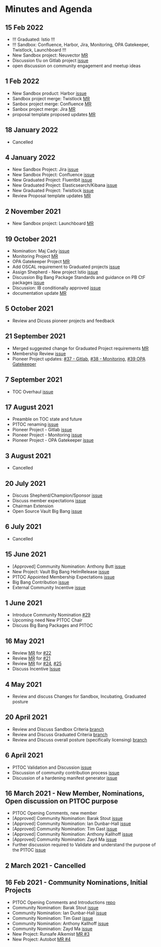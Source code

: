 # Minutes and Agenda

## 15 Feb 2022
- !!! Graduated: Istio !!!
- !!! Sandbox: Confluence, Harbor, Jira, Monitoring, OPA Gatekeeper, Twistlock, Launchboard !!!
- New Sandbox project: Neuvector [MR](https://repo1.dso.mil/platform-one/bbtoc/-/merge_requests/78)
- Discussion f/u on Gitlab project [issue](https://repo1.dso.mil/platform-one/bbtoc/-/issues/37)
- open discussion on community engagement and meetup ideas

## 1 Feb 2022
- New Sandbox product: Harbor [issue](https://repo1.dso.mil/platform-one/bbtoc/-/issues/68)
- Sandbox project merge: Twistlock [MR](https://repo1.dso.mil/platform-one/bbtoc/-/merge_requests/67) 
- Sanbox project merge: Confluence [MR](https://repo1.dso.mil/platform-one/bbtoc/-/merge_requests/62)
- Sanbox project merge: Jira [MR](https://repo1.dso.mil/platform-one/bbtoc/-/merge_requests/61)
- proposal template proposed updates [MR](https://repo1.dso.mil/platform-one/bbtoc/-/merge_requests/72)


## 18 January 2022
- Cancelled

## 4 January 2022
- New Sandbox Project: Jira [issue](https://repo1.dso.mil/platform-one/bbtoc/-/issues/58)
- New Sandbox Project: Confluence [issue](https://repo1.dso.mil/platform-one/bbtoc/-/issues/57)
- New Graduated Project: Fluentbit [issue](https://repo1.dso.mil/platform-one/bbtoc/-/issues/58)
- New Graduated Project: Elasticsearch/Kibana [issue](https://repo1.dso.mil/platform-one/bbtoc/-/issues/57)
- New Graduated Project: Twistlock [issue](https://repo1.dso.mil/platform-one/bbtoc/-/issues/60)
- Review Proposal template updates [MR](https://repo1.dso.mil/platform-one/bbtoc/-/merge_requests/66)

## 2 November 2021
- New Sandbox project: Launchboard [MR](https://repo1.dso.mil/platform-one/bbtoc/-/merge_requests/60)

## 19 October 2021
- Nomination: Maj Cady [issue](https://repo1.dso.mil/platform-one/bbtoc/-/issues/48)
- Monitoring Project [MR](https://repo1.dso.mil/platform-one/bbtoc/-/merge_requests/53)
- OPA Gatekeeper Project [MR](https://repo1.dso.mil/platform-one/bbtoc/-/merge_requests/52)
- Add OSCAL requirement to Graduated projects [issue](https://repo1.dso.mil/platform-one/bbtoc/-/issues/53)
- Assign Shepherd - New project Istio [issue](https://repo1.dso.mil/platform-one/bbtoc/-/issues/54)
- Discussion Big Bang Package Standards and guidance on PB CtF packages [issue](https://repo1.dso.mil/platform-one/bbtoc/-/issues/52)
- Discussion: IB conditionally approved [issue](https://repo1.dso.mil/platform-one/bbtoc/-/issues/50)
- documentation update [MR](https://repo1.dso.mil/platform-one/bbtoc/-/merge_requests/57)


## 5 October 2021
- Review and Dicuss pioneer projects and feedback

## 21 September 2021

- Merged suggested change for Graduated Project requirements [MR](https://repo1.dso.mil/platform-one/bbtoc/-/merge_requests/40/diffs)
- Membership Review [issue](https://repo1.dso.mil/platform-one/bbtoc/-/issues/44)
- Pioneer Project updates: [#37 - Gitlab](https://repo1.dso.mil/platform-one/bbtoc/-/issues/37), [#38 - Monitoring](https://repo1.dso.mil/platform-one/bbtoc/-/issues/38), [#39 OPA Gatekeeper](https://repo1.dso.mil/platform-one/bbtoc/-/issues/39)

## 7 September 2021

- TOC Overhaul [issue](https://repo1.dso.mil/platform-one/bbtoc/-/issues/41)

## 17 August 2021

- Preamble on TOC state and future
- P1TOC renaming [issue](https://repo1.dso.mil/platform-one/bbtoc/-/issues/35)
- Pioneer Project - Gitlab [issue](https://repo1.dso.mil/platform-one/bbtoc/-/issues/37)
- Pioneer Project - Monitoring [issue](https://repo1.dso.mil/platform-one/bbtoc/-/issues/38)
- Pioneer Project - OPA Gatekeeper [issue](https://repo1.dso.mil/platform-one/bbtoc/-/issues/39)

## 3 August 2021

- Cancelled

## 20 July 2021

- Discuss Shepherd/Champion/Sponsor [issue](https://repo1.dso.mil/platform-one/bbtoc/-/issues/32)
- Discuss member expectations [issue](https://repo1.dso.mil/platform-one/bbtoc/-/issues/31)
- Chairman Extension
- Open Source Vault Big Bang [issue](https://repo1.dso.mil/platform-one/bbtoc/-/issues/30)

## 6 July 2021

- Cancelled

## 15 June 2021

- [Approved] Community Nomination: Anthony Butt [issue](https://repo1.dso.mil/platform-one/bbtoc/-/issues/29)
- New Project: Vault Big Bang HelmRelease [issue](https://repo1.dso.mil/platform-one/bbtoc/-/issues/30)
- P1TOC Appointed Membership Expectations [issue](https://repo1.dso.mil/platform-one/bbtoc/-/issues/31)
- Big Bang Contribution [issue](https://repo1.dso.mil/platform-one/bbtoc/-/issues/16)
- External Community Incentive [issue](https://repo1.dso.mil/platform-one/bbtoc/-/issues/26)

## 1 June 2021

- Introduce Community Nomination [#29](https://repo1.dso.mil/platform-one/bbtoc/-/issues/29)
- Upcoming need New P1TOC Chair
- Discuss Big Bang Packages and P1TOC

## 16 May 2021

- Review [MR](https://repo1.dso.mil/platform-one/bbtoc/-/merge_requests/21) for [#22](https://repo1.dso.mil/platform-one/bbtoc/-/issues/22)
- Review [MR](https://repo1.dso.mil/platform-one/bbtoc/-/merge_requests/23) for [#21](https://repo1.dso.mil/platform-one/bbtoc/-/issues/21)
- Review [MR](https://repo1.dso.mil/platform-one/bbtoc/-/merge_requests/25) for [#24](https://repo1.dso.mil/platform-one/bbtoc/-/issues/24), [#25](https://repo1.dso.mil/platform-one/bbtoc/-/issues/25)
- Discuss Incentive [Issue](https://repo1.dso.mil/platform-one/bbtoc/-/issues/26)

## 4 May 2021

- Review and discuss Changes for Sandbox, Incubating, Graduated posture

## 20 April 2021

- Review and Discuss Sandbox Criteria [branch](https://repo1.dso.mil/platform-one/bbtoc/-/tree/17-define-what-it-means-to-be-a-p1toc-sandbox-project)
- Review and Discuss Graduated Criteria [branch](https://repo1.dso.mil/platform-one/bbtoc/-/tree/19-graduated-criteria)
- Review and Discuss overall posture (specifically licensing) [branch](https://repo1.dso.mil/platform-one/bbtoc/-/tree/20-overall-documentation-updates-for-p1toc-sandbox-incubating-graduated-posture)

## 6 April 2021

- P1TOC Validation and Discussion [issue](https://repo1.dso.mil/platform-one/bbtoc/-/issues/14)
- Discussion of community contribution process [issue](https://repo1.dso.mil/platform-one/bbtoc/-/issues/16)
- Discussion of a hardening manifest generator [issue](https://repo1.dso.mil/platform-one/bbtoc/-/issues/15)

## 16 March 2021 - New Member, Nominations, Open discussion on P1TOC purpose

- P1TOC Opening Comments, new member
- [Approved] Community Nomination: Barak Stout [issue](https://repo1.dso.mil/platform-one/bbtoc/-/issues/1)
- [Approved] Community Nomination: Ian Dunbar-Hall [issue](https://repo1.dso.mil/platform-one/bbtoc/-/issues/7)
- [Approved] Community Nomination: Tim Gast [issue](https://repo1.dso.mil/platform-one/bbtoc/-/issues/8)
- [Approved] Community Nomination: Anthony Kallhoff [issue](https://repo1.dso.mil/platform-one/bbtoc/-/issues/11)
- [Approved] Community Nomination: Zayd Ma [issue](https://repo1.dso.mil/platform-one/bbtoc/-/issues/3)
- Further discussion required to Validate and understand the purpose of the P1TOC [issue](https://repo1.dso.mil/platform-one/bbtoc/-/issues/14)

## 2 March 2021 - Cancelled

## 16 Feb 2021 - Community Nominations, Initial Projects

- P1TOC Opening Comments and Introductions [repo](https://repo1.dso.mil/platform-one/bbtoc)
- Community Nomination: Barak Stout [issue](https://repo1.dso.mil/platform-one/bbtoc/-/issues/1)
- Community Nomination: Ian Dunbar-Hall [issue](https://repo1.dso.mil/platform-one/bbtoc/-/issues/7)
- Community Nomination: Tim Gast [issue](https://repo1.dso.mil/platform-one/bbtoc/-/issues/8)
- Community Nomination: Anthony Kallhoff [issue](https://repo1.dso.mil/platform-one/bbtoc/-/issues/11)
- Community Nomination: Zayd Ma [issue](https://repo1.dso.mil/platform-one/bbtoc/-/issues/3)
- New Project: Runsafe Alkemist [MR #3](https://repo1.dso.mil/platform-one/bbtoc/-/merge_requests/3)
- New Project: Autobot [MR #4](https://repo1.dso.mil/platform-one/bbtoc/-/merge_requests/4)
